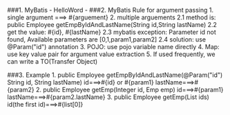 ###1. MyBatis
    - HelloWord
    - 
###2. MyBatis Rule for argument passing
    1. single argument ===> #{arguement}
    2. multiple arguements 
        2.1 method is: public Employee getEmpByIdAndLastName(String id,String lastName)
        2.2 get the value: #{id}, #{lastName}
        2.3 mybatis exception: Parameter id not found, Available parameters are [0,1,param1,param2]
        2.4 solution: use @Param("id") annotation
    3. POJO: use pojo variable name directly
    4. Map: use key value pair for argument value extraction
    5. If used frequently, we can write a TO(Transfer Object)

###3. Example
    1. public Employee getEmpByIdAndLastName(@Param("id") String id, String lastName)
        id===>#{id} or #{param1}
        lastName===>#{param2}
    2. public Employee getEmp(Integer id, Emp emp)
        id===>#{param1}
        lastName===>#{param2.lastName}
    3. public Employee getEmp(List<Interger> ids)
        id(the first id)===>#{list[0]}